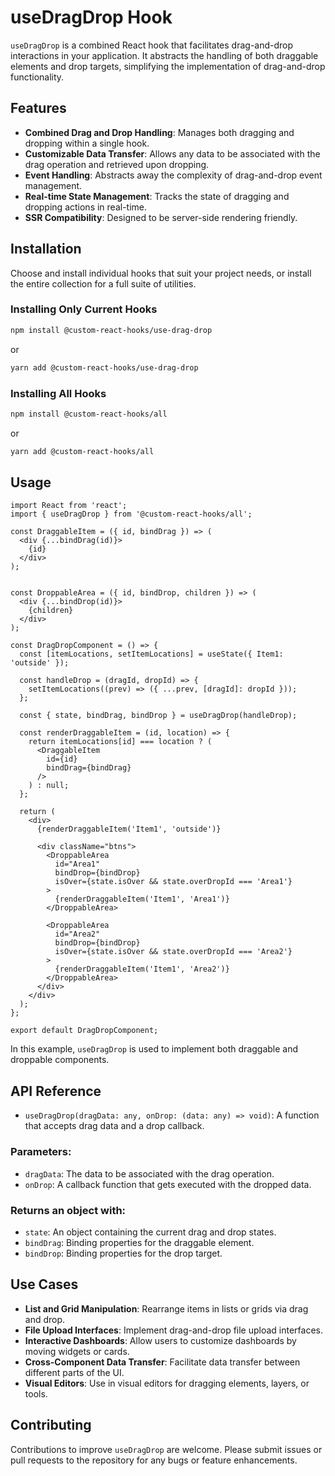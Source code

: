 # useDragDrop Hook

`useDragDrop` is a combined React hook that facilitates drag-and-drop interactions in your application. It abstracts the handling of both draggable elements and drop targets, simplifying the implementation of drag-and-drop functionality.

## Features

- **Combined Drag and Drop Handling**: Manages both dragging and dropping within a single hook.
- **Customizable Data Transfer**: Allows any data to be associated with the drag operation and retrieved upon dropping.
- **Event Handling**: Abstracts away the complexity of drag-and-drop event management.
- **Real-time State Management**: Tracks the state of dragging and dropping actions in real-time.
- **SSR Compatibility**: Designed to be server-side rendering friendly.

## Installation

Choose and install individual hooks that suit your project needs, or install the entire collection for a full suite of utilities.

### Installing Only Current Hooks

```bash
npm install @custom-react-hooks/use-drag-drop
```

or

```bash
yarn add @custom-react-hooks/use-drag-drop
```

### Installing All Hooks

```sh
npm install @custom-react-hooks/all
```

or

```sh
yarn add @custom-react-hooks/all
```

## Usage

```tsx
import React from 'react';
import { useDragDrop } from '@custom-react-hooks/all';

const DraggableItem = ({ id, bindDrag }) => (
  <div {...bindDrag(id)}>
    {id}
  </div>
);


const DroppableArea = ({ id, bindDrop, children }) => (
  <div {...bindDrop(id)}>
    {children}
  </div>
);

const DragDropComponent = () => {
  const [itemLocations, setItemLocations] = useState({ Item1: 'outside' });

  const handleDrop = (dragId, dropId) => {
    setItemLocations((prev) => ({ ...prev, [dragId]: dropId }));
  };

  const { state, bindDrag, bindDrop } = useDragDrop(handleDrop);

  const renderDraggableItem = (id, location) => {
    return itemLocations[id] === location ? (
      <DraggableItem
        id={id}
        bindDrag={bindDrag}
      />
    ) : null;
  };

  return (
    <div>
      {renderDraggableItem('Item1', 'outside')}

      <div className="btns">
        <DroppableArea
          id="Area1"
          bindDrop={bindDrop}
          isOver={state.isOver && state.overDropId === 'Area1'}
        >
          {renderDraggableItem('Item1', 'Area1')}
        </DroppableArea>

        <DroppableArea
          id="Area2"
          bindDrop={bindDrop}
          isOver={state.isOver && state.overDropId === 'Area2'}
        >
          {renderDraggableItem('Item1', 'Area2')}
        </DroppableArea>
      </div>
    </div>
  );
};

export default DragDropComponent;
```

In this example, `useDragDrop` is used to implement both draggable and droppable components.

## API Reference

- `useDragDrop(dragData: any, onDrop: (data: any) => void)`: A function that accepts drag data and a drop callback.

### Parameters:
  - `dragData`: The data to be associated with the drag operation.
  - `onDrop`: A callback function that gets executed with the dropped data.

### Returns an object with:
  - `state`: An object containing the current drag and drop states.
  - `bindDrag`: Binding properties for the draggable element.
  - `bindDrop`: Binding properties for the drop target.

## Use Cases

- **List and Grid Manipulation**: Rearrange items in lists or grids via drag and drop.
- **File Upload Interfaces**: Implement drag-and-drop file upload interfaces.
- **Interactive Dashboards**: Allow users to customize dashboards by moving widgets or cards.
- **Cross-Component Data Transfer**: Facilitate data transfer between different parts of the UI.
- **Visual Editors**: Use in visual editors for dragging elements, layers, or tools.

## Contributing

Contributions to improve `useDragDrop` are welcome. Please submit issues or pull requests to the repository for any bugs or feature enhancements.